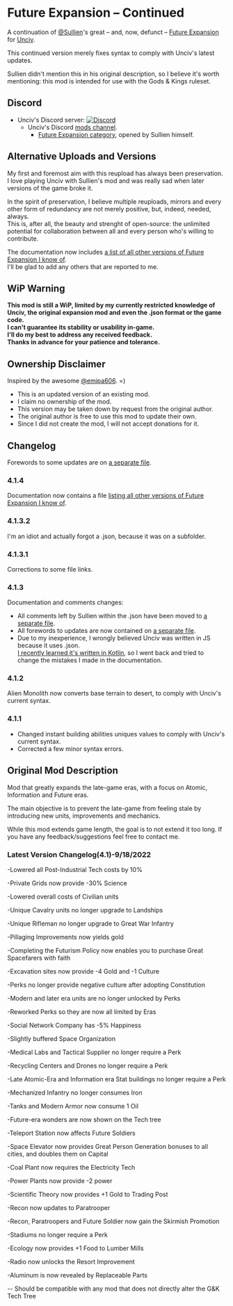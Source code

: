 # Future Expansion – Continued
A continuation of [@Sullien](https://github.com/Sullien)'s great – and, now, defunct – [Future Expansion](https://github.com/Sullien/Future-Expansion) for [Unciv](https://github.com/yairm210/Unciv).

This continued version merely fixes syntax to comply with Unciv's latest updates.

Sullien didn't mention this in his original description, so I believe it's worth mentioning: this mod is intended for use with the Gods & Kings ruleset.
## Discord
* Unciv's Discord server: [![Discord](https://img.shields.io/discord/586194543280390151?color=%237289DA&logo=discord&logoColor=%23FFFFFF)](https://discord.gg/bjrB4Xw)  
    * Unciv's Discord [mods channel](https://discord.com/channels/586194543280390151/1020322259094753360).
        * [Future Expansion category](https://discord.com/channels/586194543280390151/1020909710871887913), opened by Sullien himself.
## Alternative Uploads and Versions
My first and foremost aim with this reupload has always been preservation.  
I love playing Unciv with Sullien's mod and was really sad when later versions of the game broke it.

In the spirit of preservation, I believe multiple reuploads, mirrors and every other form of redundancy are not merely positive, but, indeed, needed, always.  
This is, after all, the beauty and strenght of open-source: the unlimited potential for collaboration between all and every person who's willing to contribute.

The documentation now includes [a list of all other versions of Future Expansion I know of](https://github.com/denismattos/Future-Expansion-Continued/blob/main/alternative_versions.md).  
I'll be glad to add any others that are reported to me.
## WiP Warning
**This mod is still a WiP, limited by my currently restricted knowledge of Unciv, the original expansion mod and even the .json format or the game code.  
I can't guarantee its stability or usability in-game.  
I'll do my best to address any received feedback.  
Thanks in advance for your patience and tolerance.**
## Ownership Disclaimer
Inspired by the awesome [@emipa606](https://github.com/emipa606). \=\)

* This is an updated version of an existing mod.
* I claim no ownership of the mod.
* This version may be taken down by request from the original author.
* The original author is free to use this mod to update their own.
* Since I did not create the mod, I will not accept donations for it.
## Changelog
Forewords to some updates are on [a separate file](https://github.com/denismattos/Future-Expansion-Continued/blob/main/forewords.md).
### 4.1.4
Documentation now contains a file [listing all other versions of Future Expansion I know of](https://github.com/denismattos/Future-Expansion-Continued/blob/main/alternative_versions.md).
### 4.1.3.2
I'm an idiot and actually forgot a .json, because it was on a subfolder.
### 4.1.3.1
Corrections to some file links.
### 4.1.3
Documentation and comments changes:
* All comments left by Sullien within the .json have been moved to [a separate file](https://github.com/denismattos/Future-Expansion-Continued/blob/main/authors_comments.md).
* All forewords to updates are now contained on [a separate file](https://github.com/denismattos/Future-Expansion-Continued/blob/main/forewords.md).
* Due to my inexperience, I wrongly believed Unciv was written in JS because it uses .json.  
[I recently learned it's written in Kotlin](https://github.com/yairm210/Unciv/issues/11689#issuecomment-2150907477), so I went back and tried to change the mistakes I made in the documentation.
### 4.1.2
Alien Monolith now converts base terrain to desert, to comply with Unciv's current syntax. 
### 4.1.1
* Changed instant building abilities uniques values to comply with Unciv's current syntax.
* Corrected a few minor syntax errors.
## Original Mod Description
Mod that greatly expands the late-game eras, with a focus on Atomic, Information and Future eras.

The main objective is to prevent the late-game from feeling stale by introducing new units, improvements and mechanics. 

While this mod extends game length, the goal is to not extend it too long. If you have any feedback/suggestions feel free to contact me.

### Latest Version Changelog(4.1)-9/18/2022

-Lowered all Post-Industrial Tech costs by 10%

-Private Grids now provide -30% Science

-Lowered overall costs of Civilian units

-Unique Cavalry units no longer upgrade to Landships

-Unique Rifleman no longer upgrade to Great War Infantry

-Pillaging Improvements now yields gold

-Completing the Futurism Policy now enables you to purchase Great Spacefarers with faith

-Excavation sites now provide -4 Gold and -1 Culture

-Perks no longer provide negative culture after adopting Constitution

-Modern and later era units are no longer unlocked by Perks

-Reworked Perks so they are now all limited by Eras

-Social Network Company has -5% Happiness

-Slightly buffered Space Organization

-Medical Labs and Tactical Supplier no longer require a Perk

-Recycling Centers and Drones no longer require a Perk

-Late Atomic-Era and Information era Stat buildings no longer require a Perk

-Mechanized Infantry no longer consumes Iron

-Tanks and Modern Armor now consume 1 Oil

-Future-era wonders are now shown on the Tech tree

-Teleport Station now affects Future Soldiers

-Space Elevator now provides Great Person Generation bonuses to all cities, and doubles them on Capital

-Coal Plant now requires the Electricity Tech

-Power Plants now provide -2 power

-Scientific Theory now provides +1 Gold to Trading Post

-Recon now updates to Paratrooper

-Recon, Paratroopers and Future Soldier now gain the Skirmish Promotion

-Stadiums no longer require a Perk

-Ecology now provides +1 Food to Lumber Mills

-Radio now unlocks the Resort Improvement

-Aluminum is now revealed by Replaceable Parts	

--
Should be compatible with any mod that does not directly alter the G&K Tech Tree
